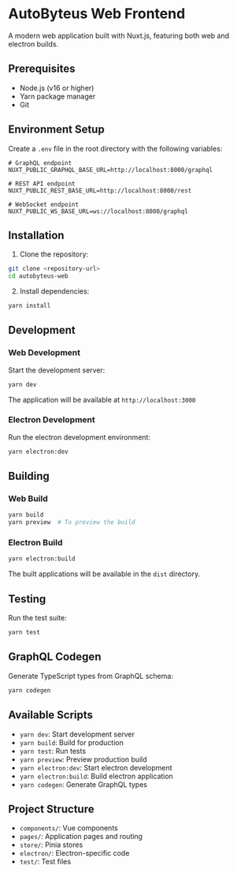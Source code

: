 # AutoByteus Web Frontend

A modern web application built with Nuxt.js, featuring both web and electron builds.

## Prerequisites

- Node.js (v16 or higher)
- Yarn package manager
- Git

## Environment Setup

Create a `.env` file in the root directory with the following variables:

```env
# GraphQL endpoint
NUXT_PUBLIC_GRAPHQL_BASE_URL=http://localhost:8000/graphql

# REST API endpoint
NUXT_PUBLIC_REST_BASE_URL=http://localhost:8000/rest

# WebSocket endpoint
NUXT_PUBLIC_WS_BASE_URL=ws://localhost:8000/graphql
```

## Installation

1. Clone the repository:
```bash
git clone <repository-url>
cd autobyteus-web
```

2. Install dependencies:
```bash
yarn install
```

## Development

### Web Development
Start the development server:
```bash
yarn dev
```
The application will be available at `http://localhost:3000`

### Electron Development
Run the electron development environment:
```bash
yarn electron:dev
```

## Building

### Web Build
```bash
yarn build
yarn preview  # To preview the build
```

### Electron Build
```bash
yarn electron:build
```
The built applications will be available in the `dist` directory.

## Testing
Run the test suite:
```bash
yarn test
```

## GraphQL Codegen
Generate TypeScript types from GraphQL schema:
```bash
yarn codegen
```

## Available Scripts

- `yarn dev`: Start development server
- `yarn build`: Build for production
- `yarn test`: Run tests
- `yarn preview`: Preview production build
- `yarn electron:dev`: Start electron development
- `yarn electron:build`: Build electron application
- `yarn codegen`: Generate GraphQL types

## Project Structure

- `components/`: Vue components
- `pages/`: Application pages and routing
- `store/`: Pinia stores
- `electron/`: Electron-specific code
- `test/`: Test files
